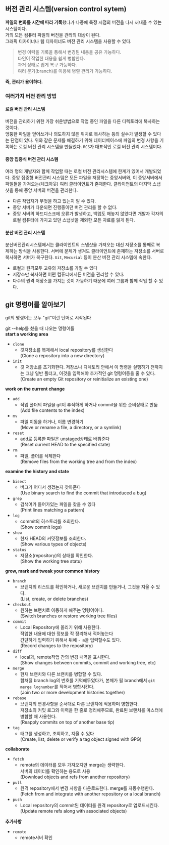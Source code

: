 ## 버전 관리 시스템(version control sytem)
**파일의 변화를 시간에 따라 기록**했다가 나중에 특정 시점의 버전을 다시 꺼내올 수 있는 시스템이다.   
거의 모든 컴퓨터 파일의 버전을 관리의 대상이 된다.   
그래픽 디자이너나 웹 디자이너도 버전 관리 시스템을 사용할 수 있다.  

>변경 이력을 기록을 통해서 변경된 내용을 공유 가능하다.  
타인이 작업한 태용을 쉽게 병합한다.  
과거 상태로 쉽게 복구 가능하다.   
여러 분기(branch)를 이용해 병렬 관리가 가능하다.  

**즉, 관리가 용이하다.**  


### 여러가지 버전 관리 방법

#### 로컬 버전 관리 시스템
버전을 관리하기 위한 가장 쉬운방법으로 작업 중인 파일을 다른 디렉토리에 복사하는 것이다.  
엉뚱한 파일을 덮어쓰거나 의도하지 않은 위치로 복사하는 등의 실수가 발생할 수 있다는 단점이 있다. 위와 같은 문제를 해결하기 위해 데이터베이스에 파일의 변경 사항을 기록하는 로컬 버전 관리 시스템을 만들었다. `RCS`가 대표적인 로컬 버전 관리 시스템이다.

#### 중앙 집중식 버전 관리 시스템
여러 명의 개발자와 함께 작업할 때는 로컬 버전 관리시스템에 한계가 있어서 개발되었다.
중앙 집중형 버전관리 시스템은 모든 파일을 저장하는 중앙서버와, 이 중앙서버에서 파일들을 가져오는(체크아웃) 여러 클라이언트가 존재한다. 클라이언트의 마지막 스냅샷을 통해 중앙 서버의 버전을 관리한다. 

- 다른 작업자가 무엇을 하고 있는지 알 수 있다.
- 중앙 서버가 다운되면 진행중이던 버전 관리를 할 수 없다.
- 중앙 서버의 하드디스크에 오류가 발생하고, 백업도 해놓지 않았다면 개발자 각자의 로컬 컴퓨터에 가지고 있던 스냅샷을 제외한 모든 자료를 잃게 된다.

#### 분산 버전 관리 시스템
분산버전관리시스템에서는 클라이언트의 스냅샷을 가져오는 대신 저장소를 통째로 복제하는 방식을 사용한다. 서버에 문제가 생겨도 클라이언트에 존재하는 저장소를 서버로 복사하면 서버가 복구된다. `Git`, `Mecurial` 등이 분산 버전 관리 시스템에 속한다.

- 로컬과 원격모두 고유의 저장소를 가질 수 있다
- 저장소만 복사하면 어떤 컴퓨터에서든 버전을 관리할 수 있다.
- 다수의 원격 저장소를 가지는 것이 가능하기 때문에 여러 그룹과 함께 작업 할 수 있다.


## git 명령어를 알아보기
git의 명령어는 모두 "git"이란 단어로 시작된다

git --help를 쳤을 때 나오는 명령어들  
**start a working area**  

- `clone`
   + 깃저장소를 복제해서 local repository를 생성한다  
     (Clone a repository into a new directory)  
- `init`  
   + 깃 저장소를 초기화한다. 저장소나 디렉토리 안에서 이 명령을 실행하기 전까지는 그냥 일반 폴더고, 이것을 입력해야 추가적인 git 명령어등을 줄 수 있다.   
   (Create an empty Git repository or reinitialize an existing one)  

**work on the current change**  

- `add`
   + 작업 폴더의 파일을 git이 추적하게 하거나 commit을 위한 준비상태로 만듦  
     (Add file contents to the index)  
- `mv`
   + 파일 이동을 하거나, 이름 변경하기  
     (Move or rename a file, a directory, or a symlink)  
- `reset`
   + add로 등록한 파일은 unstaged상태로 바꿔준다  
     (Reset current HEAD to the specified state)  
- `rm`
   + 파일, 폴더를 삭제한다  
     (Remove files from the working tree and from the index)  

**examine the history and state**  

- `bisect`
   + 버그가 어디서 생겼는지 찾아준다  
     (Use binary search to find the commit that introduced a bug)  
- `grep`
   + 검색어가 들어가있는 파일을 찾을 수 있다  
     (Print lines matching a pattern)  
- `log` 
   + commit의 히스토리를 조회한다.  
     (Show commit logs)  
- `show`
   + 현재 HEAD의 커밋정보를 조회한다.  
     (Show various types of objects)  
- `status`  
   + 저장소(repository)의 상태를 확인한다.    
    (Show the working tree statu)  

**grow, mark and tweak your common history**  

- `branch`  
   + 브랜치의 리스트를 확인하거나, 새로운 브랜치를 만들거나, 그것을 지울 수 있다.  
     (List, create, or delete branches)  
- `checkout`    
   + 원하는 브랜치로 이동하게 해주는 명령어이다.  
    (Switch branches or restore working tree files)  
- `commit`  
   + Local Repository에 올리기 위해 사용한다.  
    작업한 내용에 대한 정보를 작 정리해서 적어놓는다  
    간단하게 입력하기 위해서 뒤에 `- m`을 입력할수도 있다.  
    (Record changes to the repository)  
- `diff` 
   + local과, remote작업 간의 변경 내역을 표시한다.  
     (Show changes between commits, commit and working tree, etc)   
- `merge`  
   + 현재 브랜치와 다른 브랜치를 병합할 수 있다.  
   합쳐질 branch log의 번호를 기억해두었다가, 본체가 될 branch에서 `git merge lognumber`를 적어서 병합시킨다.  
   (Join two or more development histories together)    
- `rebase` 
   + 브랜치의 변경사항을 순서대로 다른 브랜치에 적용하며 병합한다.  
     저장소의 커밋 로그와 이력을 한 줄로 정리해주므로, 
     완료된 브랜치를 마스터에 병합할 때 사용한다.  
    (Reapply commits on top of another base tip)   
- `tag`
   + 태그를 생성하고, 조회하고, 지울 수 있다   
     (Create, list, delete or verify a tag object signed  with GPG)  

**collaborate**  

- `fetch`
   + remote의 데이터를 모두 가져오지만 merge는 생략한다.  
     서버의 데이터를 확인하는 용도로 사용   
     (Download objects and refs from another repository)  
- `pull`  
   + 원격 repository에서 변경 사항을 다운로드한다. merge를 자동수행한다.   
     (Fetch from and integrate with another repository or a local branch)  
- `push`  
   + Local repository의 commit된 데이터를 원격 repository로 업로드시킨다.  
     (Update remote refs along with associated objects)  

**추가사항**

- `remote`
   +  remote서버 확인
